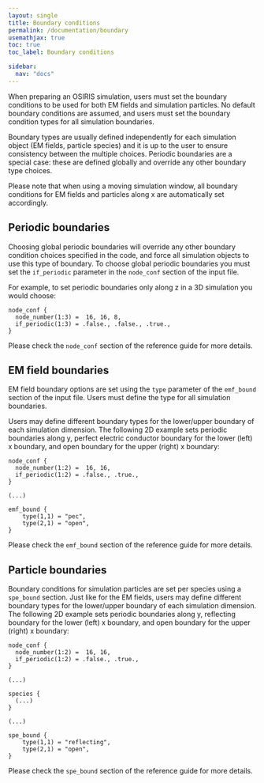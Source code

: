 ```yaml
---
layout: single
title: Boundary conditions
permalink: /documentation/boundary
usemathjax: true
toc: true
toc_label: Boundary conditions

sidebar:
  nav: "docs"
---
```


When preparing an OSIRIS simulation, users must set the boundary conditions to be used for both EM fields and simulation particles. No default boundary conditions are assumed, and users must set the boundary condition types for all simulation boundaries.

Boundary types are usually defined independently for each simulation object (EM fields, particle species) and it is up to the user to ensure consistency between the multiple choices. Periodic boundaries are a special case: these are defined globally and override any other boundary type choices.

Please note that when using a moving simulation window, all boundary conditions for EM fields and particles along x are automatically set accordingly.

## Periodic boundaries

Choosing global periodic boundaries will override any other boundary condition choices specified in the code, and force all simulation objects to use this type of boundary. To choose global periodic boundaries you must set the `if_periodic` parameter in the `node_conf` section of the input file.

For example, to set periodic boundaries only along z in a 3D simulation you would choose:

```text
node_conf {
  node_number(1:3) =  16, 16, 8,
  if_periodic(1:3) = .false., .false., .true.,
}
```

Please check the `node_conf` section of the reference guide for more details.

## EM field boundaries

EM field boundary options are set using the `type` parameter of the `emf_bound` section of the input file. Users must define the type for all simulation boundaries.

Users may define different boundary types for the lower/upper boundary of each simulation dimension. The following 2D example sets periodic boundaries along y, perfect electric conductor boundary for the lower (left) x boundary, and open boundary for the upper (right) x boundary:

```text
node_conf {
  node_number(1:2) =  16, 16,
  if_periodic(1:2) = .false., .true.,
}

(...)

emf_bound {
    type(1,1) = "pec",
    type(2,1) = "open",
}
```

Please check the `emf_bound` section of the reference guide for more details.

## Particle boundaries

Boundary conditions for simulation particles are set per species using a `spe_bound` section. Just like for the EM fields, users may define different boundary types for the lower/upper boundary of each simulation dimension. The following 2D example sets periodic boundaries along y, reflecting boundary for the lower (left) x boundary, and open boundary for the upper (right) x boundary:

```text
node_conf {
  node_number(1:2) =  16, 16,
  if_periodic(1:2) = .false., .true.,
}

(...)

species {
  (...)
}

(...)

spe_bound {
    type(1,1) = "reflecting",
    type(2,1) = "open",
}
```

Please check the `spe_bound` section of the reference guide for more details.
